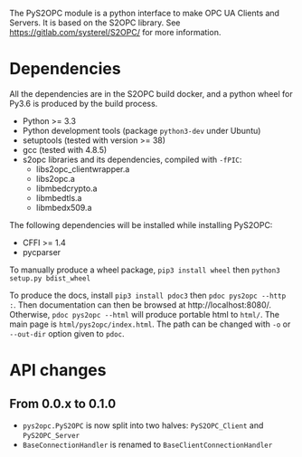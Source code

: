 The PyS2OPC module is a python interface to make OPC UA Clients and Servers.
It is based on the S2OPC library.
See https://gitlab.com/systerel/S2OPC/ for more information.


# Dependencies

All the dependencies are in the S2OPC build docker,
and a python wheel for Py3.6 is produced by the build process.

- Python >= 3.3
- Python development tools (package `python3-dev` under Ubuntu)
- setuptools (tested with version >= 38)
- gcc (tested with 4.8.5)
- s2opc libraries and its dependencies, compiled with `-fPIC`:
  - libs2opc_clientwrapper.a
  - libs2opc.a
  - libmbedcrypto.a
  - libmbedtls.a
  - libmbedx509.a

The following dependencies will be installed while installing PyS2OPC:

- CFFI >= 1.4
- pycparser

To manually produce a wheel package, `pip3 install wheel` then `python3 setup.py bdist_wheel`

To produce the docs, install `pip3 install pdoc3` then `pdoc pys2opc --http :`.
Then documentation can then be browsed at http://localhost:8080/.
Otherwise, `pdoc pys2opc --html` will produce portable html to `html/`.
The main page is `html/pys2opc/index.html`.
The path can be changed with `-o` or `--out-dir` option given to `pdoc`.


# API changes

## From 0.0.x to 0.1.0

- `pys2opc.PyS2OPC` is now split into two halves: `PyS2OPC_Client` and `PyS2OPC_Server`
- `BaseConnectionHandler` is renamed to `BaseClientConnectionHandler`
